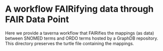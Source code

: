 # A workflow FAIRifying data through FAIR Data Point
Here we provide a taverna workflow that FAIRifies the mappings (as data) between SNOMED terms and ORDO terms hosted by a GraphDB repository. This directory preserves the turtle file containing the mappings. 
